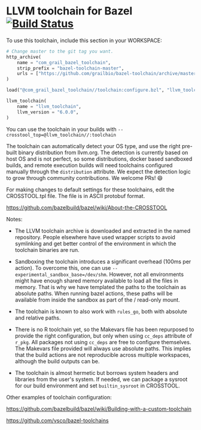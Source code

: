 LLVM toolchain for Bazel [![Build Status](https://travis-ci.org/grailbio/bazel-toolchain.svg?branch=master)](https://travis-ci.org/grailbio/bazel-toolchain)
=================

To use this toolchain, include this section in your WORKSPACE:
```python
# Change master to the git tag you want.
http_archive(
    name = "com_grail_bazel_toolchain",
    strip_prefix = "bazel-toolchain-master",
    urls = ["https://github.com/grailbio/bazel-toolchain/archive/master.tar.gz"],
)

load("@com_grail_bazel_toolchain//toolchain:configure.bzl", "llvm_toolchain")

llvm_toolchain(
    name = "llvm_toolchain",
    llvm_version = "6.0.0",
)
```

You can use the toolchain in your builds with
`--crosstool_top=@llvm_toolchain//:toolchain`

The toolchain can automatically detect your OS type, and use the right
pre-built binary distribution from llvm.org. The detection is currently
based on host OS and is not perfect, so some distributions, docker based
sandboxed builds, and remote execution builds will need toolchains configured
manually through the `distribution` attribute. We expect the detection logic to
grow through community contributions. We welcome PRs! :smile:

For making changes to default settings for these toolchains, edit the
CROSSTOOL.tpl file. The file is in ASCII protobuf format.

https://github.com/bazelbuild/bazel/wiki/About-the-CROSSTOOL

Notes:

- The LLVM toolchain archive is downloaded and extracted in the named
  repository.  People elsewhere have used wrapper scripts to avoid symlinking
  and get better control of the environment in which the toolchain binaries are
  run.

- Sandboxing the toolchain introduces a significant overhead (100ms per
  action). To overcome this, one can use
  `--experimental_sandbox_base=/dev/shm`.  However, not all environments might
  have enough shared memory available to load all the files in memory. That is
  why we have templated the paths to the toolchain as absolute paths. When
  running bazel actions, these paths will be available from inside the sandbox
  as part of the / read-only mount.

- The toolchain is known to also work with `rules_go`, both with absolute and
  relative paths.

- There is no R toolchain yet, so the Makevars file has been repurposed to
  provide the right configuration, but only when using `cc_deps` attribute of
  `r_pkg`. All packages not using `cc_deps` are free to configure themselves.
  The Makevars file provided will always use absolute paths. This implies that
  the build actions are not reproducible across multiple workspaces, although
  the build outputs can be.

- The toolchain is almost hermetic but borrows system headers and libraries
  from the user's system. If needed, we can package a sysroot for our build
  environment and set `builtin_sysroot` in CROSSTOOL.

Other examples of toolchain configuration:

https://github.com/bazelbuild/bazel/wiki/Building-with-a-custom-toolchain

https://github.com/vsco/bazel-toolchains
